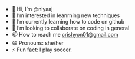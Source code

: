 - 👋 Hi, I’m @niyaaj
- 👀 I’m interested in leanrning new techniques
- 🌱 I’m currently learning how to code on github
- 💞️ I’m looking to collaborate on coding in general
- 📫 How to reach me crishyon01@gmail.com
- 😄 Pronouns: she/her
- ⚡ Fun fact: I play soccer.

<!---
niyaaj/niyaaj is a ✨ special ✨ repository because its `README.md` (this file) appears on your GitHub profile.
You can click the Preview link to take a look at your changes.
--->
